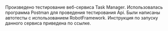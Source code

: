 Произведено тестирование веб-сервиса Task Manager. 
Использовалась программа Postman для проведения тестирования Api.
Были написаны автотесты с использованием RobotFramework.
Инструкция по запуску данного сервиса приведена по ссылке.
